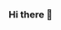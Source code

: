 ### Hi there 👋

<!--
**bharathreddy099/bharathreddy099** is a ✨ _special_ ✨ repository because its `README.md` (this file) appears on your GitHub profile.

Here are some ideas to get you started:

- 🔭 I’m currently working on ...
- 🌱 I’m currently learning ...
- 👯 I’m looking to collaborate on ...
- 🤔 I’m looking for help with ...
- 💬 Ask me about ...
- 📫 How to reach me: ...
- 😄 Pronouns: ...
- ⚡ Fun fact: ...
--> 
<!--<img src ="https://github-readme-stats.vercel.app/api?username=bharathreddy099&&show_icons=true&title_color=ff0000&icon_color=bb2acf&text_color=0004ff&bg_color=ffffff">>
           
<img src ="https://github-readme-stats.vercel.app/api?username=bharathreddy099&theme=chartreuse-dark&show_icons=true">
